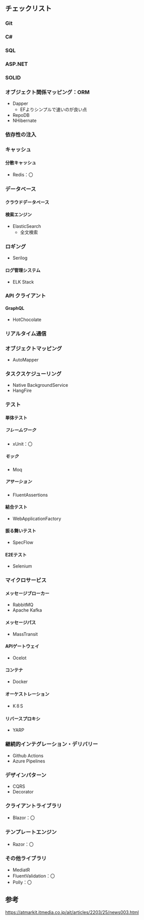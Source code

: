 ## チェックリスト
### Git
### C#
### SQL
### ASP.NET
### SOLID
### オブジェクト関係マッピング：ORM
* Dapper
    + EFよりシンプルで速いのが良い点
* RepoDB
* NHibernate
### 依存性の注入
### キャッシュ
#### 分散キャッシュ
* Redis：〇
### データベース
#### クラウドデータベース
#### 検索エンジン
* ElasticSearch
    + 全文検索
### ロギング
* Serilog
#### ログ管理システム
* ELK Stack
### API クライアント
#### GraphQL
* HotChocolate
### リアルタイム通信
### オブジェクトマッピング
* AutoMapper
### タスクスケジューリング
* Native BackgroundService
* HangFire
### テスト
#### 単体テスト
##### フレームワーク
* xUnit：〇
##### モック
* Moq
##### アサーション
* FluentAssertions
#### 結合テスト
* WebApplicationFactory
#### 振る舞いテスト
* SpecFlow
#### E2Eテスト
* Selenium
### マイクロサービス
#### メッセージブローカー
* RabbitMQ
* Apache Kafka
#### メッセージパス
* MassTransit
#### APIゲートウェイ
* Ocelot
#### コンテナ
* Docker
#### オーケストレーション
* K８S
#### リバースプロキシ
* YARP
### 継続的インテグレーション・デリバリー
* Github Actions
* Azure Pipelines
### デザインパターン
* CQRS
* Decorator
### クライアントライブラリ
* Blazor：〇
### テンプレートエンジン
* Razor：〇
### その他ライブラリ
* MediatR
* FluentValidation：〇
* Polly：〇

## 参考
https://atmarkit.itmedia.co.jp/ait/articles/2203/25/news003.html